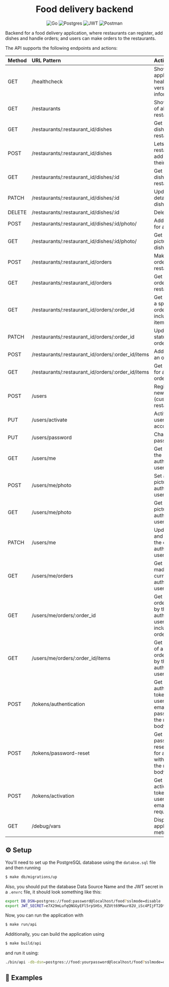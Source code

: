 <div align="center">
  <h1>Food delivery backend</h1>

![Go](https://img.shields.io/badge/go-%2300ADD8.svg?style=for-the-badge&logo=go&logoColor=white)
![Postgres](https://img.shields.io/badge/postgres-%23316192.svg?style=for-the-badge&logo=postgresql&logoColor=white)
![JWT](https://img.shields.io/badge/JWT-black?style=for-the-badge&logo=JSON%20web%20tokens)
![Postman](https://img.shields.io/badge/Postman-FF6C37?style=for-the-badge&logo=postman&logoColor=white)

<p align="left">Backend for a food delivery application, where restaurants can register, add dishes and handle orders; and users can make orders to the restaurants.</p>

</div>

The API supports the following endpoints and actions:

<div align="center">

| Method | URL Pattern                                        | Action                                                                              | Filtering                                                                                                                                            |
| :----- | :------------------------------------------------- | :---------------------------------------------------------------------------------- | :--------------------------------------------------------------------------------------------------------------------------------------------------- |
| GET    | /healthcheck                                       | Show application health and version information                                     |                                                                                                                                                      |
| GET    | /restaurants                                       | Show details of all the restaurants                                                 |                                                                                                                                                      |
| GET    | /restaurants/:restaurant_id/dishes                 | Get all the dishes for a restaurant                                                 | Filter by `?available=true/false`, `?name=something`, and `?categories=something`. Also, `?sort=id/-id/name/-name/price/-price/available/-available` |
| POST   | /restaurants/:restaurant_id/dishes                 | Lets restaurants add dishes to their menu                                           |                                                                                                                                                      |
| GET    | /restaurants/:restaurant_id/dishes/:id             | Get a specific dish from a restaurant                                               |                                                                                                                                                      |
| PATCH  | /restaurants/:restaurant_id/dishes/:id             | Update the details of a dish                                                        |                                                                                                                                                      |
| DELETE | /restaurants/:restaurant_id/dishes/:id             | Delete a dish                                                                       |                                                                                                                                                      |
| POST   | /restaurants/:restaurant_id/dishes/:id/photo/      | Add a picture for a dish                                                            |                                                                                                                                                      |
| GET    | /restaurants/:restaurant_id/dishes/:id/photo/      | Get the picture for a dish                                                          |                                                                                                                                                      |
| POST   | /restaurants/:restaurant_id/orders                 | Make and order to a restaurant                                                      |                                                                                                                                                      |
| GET    | /restaurants/:restaurant_id/orders                 | Get the orders for a restaurant                                                     | Filter by `?status=created/in%20progress/ready/delivered/cancelled` and `?sort=id/-id/total/-total/status/-status`                                   |
| GET    | /restaurants/:restaurant_id/orders/:order_id       | Get details for a specific order, including items ordered                           | Filter by `?status=created/in%20progress/ready/delivered/cancelled` and `?sort=id/-id/total/-total/status/-status`                                   |
| PATCH  | /restaurants/:restaurant_id/orders/:order_id       | Update the status of an order                                                       |                                                                                                                                                      |
| POST   | /restaurants/:restaurant_id/orders/:order_id/items | Add items to an order                                                               |                                                                                                                                                      |
| GET    | /restaurants/:restaurant_id/orders/:order_id/items | Get the items for a specific order                                                  |                                                                                                                                                      |
| POST   | /users                                             | Register a new user (customer or restaurant)                                        |                                                                                                                                                      |
| PUT    | /users/activate                                    | Activate a user's account                                                           |                                                                                                                                                      |
| PUT    | /users/password                                    | Change user password                                                                |                                                                                                                                                      |
| GET    | /users/me                                          | Get details of the authenticated user                                               |                                                                                                                                                      |
| POST   | /users/me/photo                                    | Set a profile picture for the authenticated user                                    |                                                                                                                                                      |
| GET    | /users/me/photo                                    | Get the picture for the authenticated user                                          |                                                                                                                                                      |
| PATCH  | /users/me                                          | Update email and name for the currently authenticated user                          |                                                                                                                                                      |
| GET    | /users/me/orders                                   | Get orders made by currently authenticated user                                     | Filter by `?status=created/in%20progress/ready/delivered/cancelled` and `?sort=id/-id/total/-total/status/-status`                                   |
| GET    | /users/me/orders/:order_id                         | Get a specific order made by the authenticated user, including ordered items        |                                                                                                                                                      |
| GET    | /users/me/orders/:order_id/items                   | Get the items of a specific order made by the authenticated user                    |                                                                                                                                                      |
| POST   | /tokens/authentication                             | Get an authentication token for a user, with email and password on the request body |                                                                                                                                                      |
| POST   | /tokens/password-reset                             | Get a password reset token for a user, with email on the request body               |                                                                                                                                                      |
| POST   | /tokens/activation                                 | Get an activation token for a user, with email on the request body                  |                                                                                                                                                      |
| GET    | /debug/vars                                        | Display application metrics                                                         |                                                                                                                                                      |

</div>

## ⚙️ Setup

You'll need to set up the PostgreSQL database using the `databse.sql` file and then running

```bash
$ make db/migrations/up
```

Also, you should put the database Data Source Name and the JWT secret in a `.envrc` file, it should look something like this:

```bash
export DB_DSN=postgres://food:password@localhost/food?sslmode=disable
export JWT_SECRET=e7X29mLufqQNGGyEFl5rpSHSs_RZUtt69Maur82U_iSc4PIjFT2Dtt9r2U4VAO5odfp7OPDeg5TN4o0-wuNRZA
```

Now, you can run the application with

```bash
$ make run/api
```

Additionally, you can build the application using

```bash
$ make build/api
```

and run it using:

```bash
./bin/api -db-dsn=postgres://food:yourpassword@localhost/food?sslmode=disable
```

## 🍕 Examples
